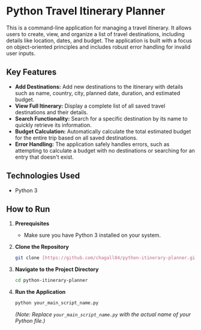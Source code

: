 # Python Travel Itinerary Planner

This is a command-line application for managing a travel itinerary. It allows users to create, view, and organize a list of travel destinations, including details like location, dates, and budget. The application is built with a focus on object-oriented principles and includes robust error handling for invalid user inputs.

## Key Features

* **Add Destinations:** Add new destinations to the itinerary with details such as name, country, city, planned date, duration, and estimated budget.
* **View Full Itinerary:** Display a complete list of all saved travel destinations and their details.
* **Search Functionality:** Search for a specific destination by its name to quickly retrieve its information.
* **Budget Calculation:** Automatically calculate the total estimated budget for the entire trip based on all saved destinations.
* **Error Handling:** The application safely handles errors, such as attempting to calculate a budget with no destinations or searching for an entry that doesn't exist.

## Technologies Used

* Python 3

## How to Run

1.  **Prerequisites**
    * Make sure you have Python 3 installed on your system.

2.  **Clone the Repository**
    ```sh
    git clone [https://github.com/chagall04/python-itinerary-planner.git](https://github.com/chagall04/python-itinerary-planner.git)
    ```

3.  **Navigate to the Project Directory**
    ```sh
    cd python-itinerary-planner
    ```

4.  **Run the Application**
    ```sh
    python your_main_script_name.py
    ```
    *(Note: Replace `your_main_script_name.py` with the actual name of your Python file.)*
